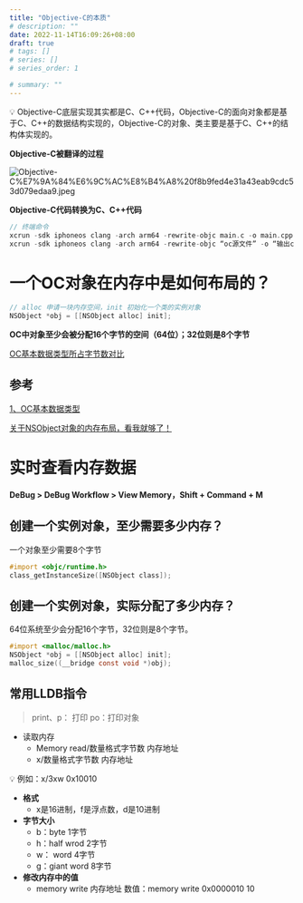 ```yaml
---
title: "Objective-C的本质"
# description: ""
date: 2022-11-14T16:09:26+08:00
draft: true
# tags: []
# series: []
# series_order: 1

# summary: ""
---
```


<aside>
💡 Objective-C底层实现其实都是C、C++代码，Objective-C的面向对象都是基于C、C++的数据结构实现的，Objective-C的对象、类主要是基于C、C++的结构体实现的。

</aside>

**Objective-C被翻译的过程**

![Objective-C%E7%9A%84%E6%9C%AC%E8%B4%A8%20f8b9fed4e31a43eab9cdc53d079edaa9.jpeg](Objective-C%E7%9A%84%E6%9C%AC%E8%B4%A8%20f8b9fed4e31a43eab9cdc53d079edaa9.jpeg)

**Objective-C代码转换为C、C++代码**

```objectivec
// 终端命令
xcrun -sdk iphoneos clang -arch arm64 -rewrite-objc main.c -o main.cpp
xcrun -sdk iphoneos clang -arch arm64 -rewrite-objc “oc源文件” -o “输出cpp文件”
```

# 一个OC对象在内存中是如何布局的？

```objectivec
// alloc 申请一块内存空间，init 初始化一个类的实例对象
NSObject *obj = [[NSObject alloc] init];
```

**OC中对象至少会被分配16个字节的空间（64位）；32位则是8个字节**

[OC基本数据类型所占字节数对比](Objective-C%E7%9A%84%E6%9C%AC%E8%B4%A8%20f8b9fed4e31a43eab9cdc53d079edaa9/OC%E5%9F%BA%E6%9C%AC%E6%95%B0%E6%8D%AE%E7%B1%BB%E5%9E%8B%E6%89%80%E5%8D%A0%E5%AD%97%E8%8A%82%E6%95%B0%E5%AF%B9%E6%AF%94%205e436cb211f1494a8c424b4663a5d9c2.csv)

## 参考

[1、OC基本数据类型](https://www.daimajiaoliu.com/daima/4ed3aba5710041c)

[关于NSObject对象的内存布局，看我就够了！](https://zhuanlan.zhihu.com/p/98432137)

# 实时查看内存数据

**DeBug > DeBug Workflow >  View Memory，Shift + Command + M**

## 创建一个实例对象，至少需要多少内存？

一个对象至少需要8个字节

```objectivec
#import <objc/runtime.h>
class_getInstanceSize([NSObject class]);
```

## 创建一个实例对象，实际分配了多少内存？

64位系统至少会分配16个字节，32位则是8个字节。

```objectivec
#import <malloc/malloc.h>
NSObject *obj = [[NSObject alloc] init];
malloc_size((__bridge const void *)obj);
```

## 常用LLDB指令

> print、p： 打印
po：打印对象
> 
- 读取内存
    - Memory read/数量格式字节数 内存地址
    - x/数量格式字节数 内存地址

<aside>
💡 例如：x/3xw 0x10010

</aside>

- **格式**
    - x是16进制，f是浮点数，d是10进制
- **字节大小**
    - b：byte 1字节
    - h：half wrod 2字节
    - w： word 4字节
    - g：giant word 8字节
- **修改内存中的值**
    - memory write 内存地址 数值：memory write 0x0000010 10
